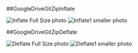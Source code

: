 ##GoogleDriveGitZipInflate


![Inflate](/var/www/html/images/Inflating.PNG) 
Full Size photo
![Inflate1](/var/www/html/images/Inflating.PNG) 
smaller photo


##GoogleDriveGitZipDeflate

![Deflate](/var/www/html/images/deflating.PNG) 
Full Size photo
![Deflate1](/var/www/html/images/deflating.PNG) 
smaller photo
